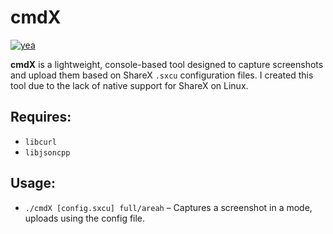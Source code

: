 # cmdX

[![yea](https://skillicons.dev/icons?i=cpp,neovim,linux)](https://skillicons.dev)

**cmdX** is a lightweight, console-based tool designed to capture screenshots and upload them based on ShareX `.sxcu` configuration files. I created this tool due to the lack of native support for ShareX on Linux.

## Requires:
- `libcurl`
- `libjsoncpp`

## Usage:
- `./cmdX [config.sxcu] full/areah` – Captures a screenshot in a mode, uploads using the config file. 